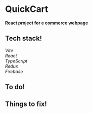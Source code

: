 # QuickCart

**React project for e commerce webpage**

## Tech stack!

_Vite_<br>
_React_<br>
_TypeScript_<br>
_Redux_<br>
_Firebase_<br>

## To do!

## Things to fix!
